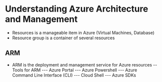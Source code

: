 # Understanding Azure Architecture and Management

- Resources is a manageable item in Azure (Virtual Machines, Database)
- Resource group is a container of several resources

## ARM

- ARM is the deployment and management service for Azure resources
-- Tools for ARM
--- Azure Portal
--- Azure Powershell
--- Azure Command Line Interface (CLI)
--- Cloud Shell
--- Azure SDKs
